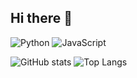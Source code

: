 ## Hi there 👋

![Python](https://img.shields.io/badge/Python-3776AB?style=for-the-badge&logo=python&logoColor=white)
![JavaScript](https://img.shields.io/badge/JavaScript-323330?style=for-the-badge&logo=javascript&logoColor=F7DF1E)

  
![GitHub stats](https://github-readme-stats.vercel.app/api?username=ali-dev&show_icons=true&theme=radical)
![Top Langs](https://github-readme-stats.vercel.app/api/top-langs/?username=ali-dev&layout=compact)
